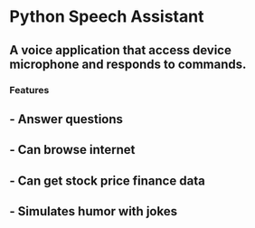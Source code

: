 # Python Speech Assistant

## A voice application that access device microphone and responds to commands.

### Features
## - Answer questions
## - Can browse internet
## - Can get stock price finance data
## - Simulates humor with jokes